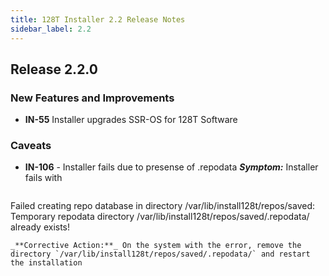 ```yaml
---
title: 128T Installer 2.2 Release Notes
sidebar_label: 2.2
---
```


## Release 2.2.0

### New Features and Improvements
- **IN-55** Installer upgrades SSR-OS for 128T Software 

### Caveats
- **IN-106** - Installer fails due to presense of .repodata
  _**Symptom:**_ Installer fails with
  ```
Failed creating repo database in directory /var/lib/install128t/repos/saved: 
    Temporary repodata directory /var/lib/install128t/repos/saved/.repodata/ already exists!
  ```
  _**Corrective Action:**_ On the system with the error, remove the directory `/var/lib/install128t/repos/saved/.repodata/` and restart the installation



